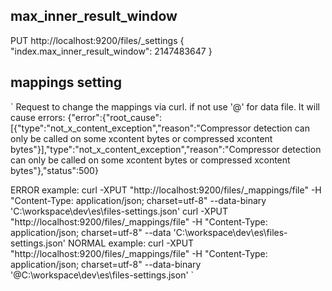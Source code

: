 

## max_inner_result_window

PUT http://localhost:9200/files/_settings
{
   "index.max_inner_result_window": 2147483647
}

## mappings setting

`
Request to change the mappings via curl. if not use '@' for data file. It will cause errors:
{"error":{"root_cause":[{"type":"not_x_content_exception","reason":"Compressor detection can only be called on some xcontent bytes or compressed xcontent bytes"}],"type":"not_x_content_exception","reason":"Compressor detection can only be called on some xcontent bytes or compressed xcontent bytes"},"status":500}

ERROR example:
curl -XPUT "http://localhost:9200/files/_mappings/file" -H "Content-Type: application/json; charset=utf-8" --data-binary 'C:\workspace\dev\es\files-settings.json'
curl -XPUT "http://localhost:9200/files/_mappings/file" -H "Content-Type: application/json; charset=utf-8" --data 'C:\workspace\dev\es\files-settings.json'
NORMAL example:
curl -XPUT "http://localhost:9200/files/_mappings/file" -H "Content-Type: application/json; charset=utf-8" --data-binary '@C:\workspace\dev\es\files-settings.json'
`
